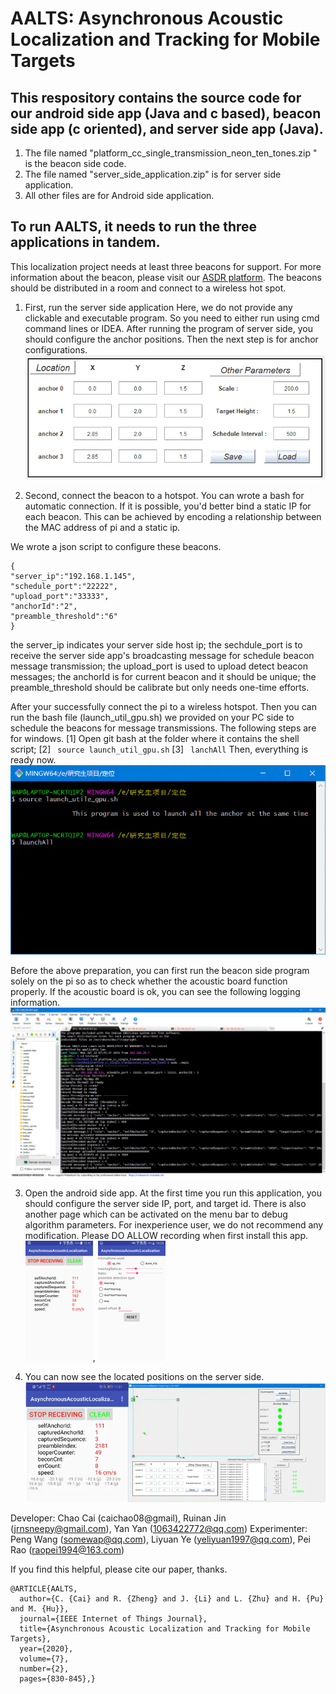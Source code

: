 # AALTS: Asynchronous Acoustic Localization and Tracking for Mobile Targets


## This respository contains the source code for our android side app (Java and c based), beacon side app (c oriented), and server side app (Java).

1. The file named "platform_cc_single_transmission_neon_ten_tones.zip
" is the beacon side code. 
2. The file named "server_side_application.zip" is for server side application.
3. All other files are for Android side application. 


## To run AALTS, it needs to run the three applications in tandem. 
This localization project needs at least three beacons for support. For more information about the beacon, please visit our [ASDR platform](https://github.com/caichao/ASDR). The beacons should be distributed in a room and connect to a wireless hot spot. 

1. First, run the server side application
Here, we do not provide any clickable and executable program. So you need to either run using cmd command lines or IDEA. 
After running the program of server side, you should configure the anchor positions. Then the next step is for anchor configurations. 
![anchor position configuration](https://github.com/caichao/AALTS/blob/master/images/server_configurations.webp)

2. Second, connect the beacon to a hotspot. You can wrote a bash for automatic connection. 
If it is possible, you'd better bind a static IP for each beacon. This can be achieved by encoding a relationship between the MAC address of pi and a static ip. 

We wrote a json script to configure these beacons. 
```
{
"server_ip":"192.168.1.145", 
"schedule_port":"22222",
"upload_port":"33333",
"anchorId":"2",
"preamble_threshold":"6"
}
```
the server_ip indicates your server side host ip;
the sechdule_port is to receive the server side app's broadcasting message for schedule beacon message transmission;
the upload_port is used to upload detect beacon messages;
the anchorId is for current beacon and it should be unique;
the preamble_threshold should be calibrate but only needs one-time efforts. 

After your successfully connect the pi to a wireless hotspot. Then you can run the bash file (launch_util_gpu.sh) we provided on your PC side to schedule the beacons for message transmissions. The following steps are for windows.
[1] Open git bash at the folder where it contains the shell script;
[2] ``` source launch_util_gpu.sh```
[3] ``` lanchAll```
Then, everything is ready now. 
![step to run the shell script](https://github.com/caichao/AALTS/blob/master/images/lanch.webp)

Before the above preparation, you can first run the beacon side program solely on the pi so as to check whether the acoustic board function properly. 
If the acoustic board is ok, you can see the following logging information. 
![Log message is the board is ok](https://github.com/caichao/AALTS/blob/master/images/anchor_debug.webp)


3. Open the android side app. 
At the first time you run this application, you should configure the server side IP, port, and target id. There is also another page which can be activated on the menu bar to debug algorithm parameters. For inexperience user, we do not recommend any modification. 
Please DO ALLOW recording when first install this app. 
![running ui](https://github.com/caichao/AALTS/blob/master/images/run_ui1.png), ![configuration page](https://github.com/caichao/AALTS/blob/master/images/conf1.png)


4. You can now see the located positions on the server side. 
![Running AALTS](https://github.com/caichao/AALTS/blob/master/images/runtime_ui.webp)

Developer: Chao Cai (caichao08@gmail), Ruinan Jin (jrnsneepy@gmail.com), Yan Yan (1063422772@qq.com)
Experimenter: Peng Wang (somewap@qq.com), Liyuan Ye (yeliyuan1997@qq.com), Pei Rao (raopei1994@163.com)

If you find this helpful, please cite our paper, thanks. 
```
@ARTICLE{AALTS,
  author={C. {Cai} and R. {Zheng} and J. {Li} and L. {Zhu} and H. {Pu} and M. {Hu}},
  journal={IEEE Internet of Things Journal}, 
  title={Asynchronous Acoustic Localization and Tracking for Mobile Targets}, 
  year={2020},
  volume={7},
  number={2},
  pages={830-845},}
 ```
 
